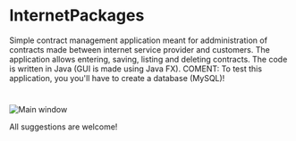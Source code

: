 # InternetPackages
Simple contract management application meant for addministration of contracts made between internet service provider and customers.
The application allows entering, saving, listing and deleting contracts.
The code is written in Java (GUI is made using Java FX).
COMENT: To test this application, you you'll have to create a database (MySQL)!
# 
![Main window](https://s32.postimg.org/tfvewnhqd/Internet_Packages.jpg)


All suggestions are welcome!
